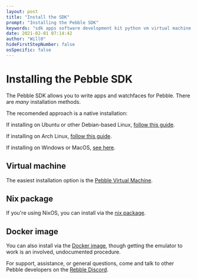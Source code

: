 ```yaml
---
layout: post
title: "Install the SDK"
prompt: "Installing the Pebble SDK"
keywords: "sdk apps software development kit python vm virtual machine write face watchface"
date: 2021-02-01 07:14:42
author: "Will0"
hideFirstStepNumber: false
osSpecific: false
---
```


# Installing the Pebble SDK

The Pebble SDK allows you to write apps and watchfaces for Pebble. There are *many* installation methods.   
   
The recomended approach is a native installation:    

If installing on Ubuntu or other Debian-based Linux, [follow this guide](https://willow.systems/blog/pebble-sdk-installation-guide/).    

If installing on Arch Linux, [follow this guide](https://github.com/pebble-dev/RebbleOS/blob/master/docs/arch_build.md).    

If installing on Windows or MacOS, [see here](https://old.reddit.com/r/pebble/comments/9i9aqy/developing_for_pebble_without_cloudpebble_windows/).

## Virtual machine

The easiest installation option is the [Pebble Virtual Machine](https://willow.systems/pebble/vm).

## Nix package

If you're using NixOS, you can install via the [nix package](https://github.com/Sorixelle/pebble.nix).

## Docker image

You can also install via the [Docker image](https://hub.docker.com/r/rebble/pebble-sdk), though getting the emulator to work is an involved, undocumented procedure.


For support, assistance, or general questions, come and talk to other Pebble developers on the [Rebble Discord](https://rebble.io/discord).
